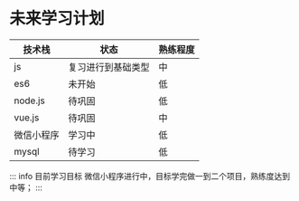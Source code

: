 
# 未来学习计划

| 技术栈     | 状态               | 熟练程度 |
| ---------- | ------------------ | -------- |
| js         | 复习进行到基础类型 | 中       |
| es6        | 未开始             | 低       |
| node.js    | 待巩固             | 低       |
| vue.js     | 待巩固             | 中       |
| 微信小程序 | 学习中             | 低       |
| mysql      | 待学习             | 低       |


::: info 目前学习目标
微信小程序进行中，目标学完做一到二个项目，熟练度达到中等；
:::